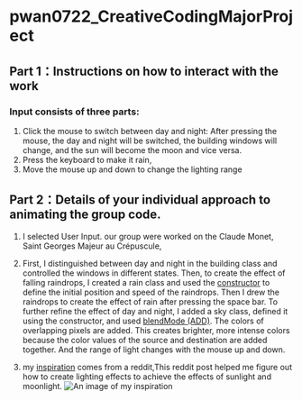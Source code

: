 # pwan0722_CreativeCodingMajorProject


## **Part 1：Instructions on how to interact with the work**

### Input consists of three parts: 
1. Click the mouse to switch between day and night: After pressing the mouse, the day and night will be switched, the building windows will change, and the sun will become the moon and vice versa.
2. Press the keyboard to make it rain,
3. Move the mouse up and down to change the lighting range


## **Part 2：Details of your individual approach to animating the group code.**

1. I selected User Input. our group were worked on the Claude Monet, Saint Georges Majeur au Crépuscule,

2. First, I distinguished between day and night in the building class and controlled the windows in different states. Then, to create the effect of falling raindrops, I created a rain class and used the [constructor](https://www.w3schools.com/java/java_constructors.asp) to define the initial position and speed of the raindrops. Then I drew the raindrops to create the effect of rain after pressing the space bar. To further refine the effect of day and night, I added a sky class, defined it using the constructor, and used [blendMode (ADD)](https://p5js.org/reference/#/p5/blendMode). The colors of overlapping pixels are added. This creates brighter, more intense colors because the color values ​​of the source and destination are added together. And the range of light changes with the mouse up and down.

3. my [inspiration](https://www.reddit.com/r/gamemaker/comments/f9bxbz/tip_you_can_use_the_add_blend_mode_for_some_quick/) comes from a reddit,This reddit post helped me figure out how to create lighting effects to achieve the effects of sunlight and moonlight.
![An image of my inspiration](Inspiration.png)
